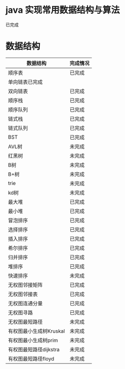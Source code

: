 # java 实现常用数据结构与算法
已完成
# 数据结构
|数据结构|完成情况|
|---|---|
|顺序表|已完成|
|单向链表已完成||
|双向链表|已完成|
|顺序栈|已完成|
|顺序队列|已完成|
|链式栈|已完成|
|链式队列|已完成|
|BST|已完成|
|AVL树|未完成|
|红黑树|未完成|
|B树|未完成|
|B+树|未完成|
|trie|未完成|
|kd树|未完成|
|最大堆|已完成|
|最小堆|已完成|
|冒泡排序|已完成|
|选择排序|已完成|
|插入排序|已完成|
|希尔排序|已完成|
|归并排序|已完成|
|堆排序|已完成|
|快速排序|未完成|
|无权图邻接矩阵|已完成|
|无权图邻接表|已完成|
|无权图连通分量|已完成|
|无权图寻路|已完成|
|无权图最短路径|未完成|
|有权图最小生成树Kruskal|未完成|
|有权图最小生成树prim|未完成|
|有权图最短路径dijkstra|未完成|
|有权图最短路径floyd|未完成|
